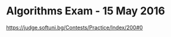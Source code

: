 Algorithms Exam - 15 May 2016
=========================================================
https://judge.softuni.bg/Contests/Practice/Index/200#0